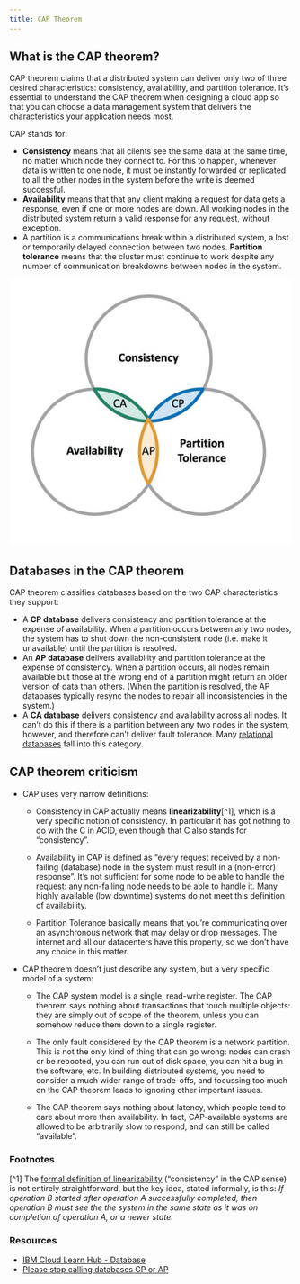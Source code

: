 ```yaml
---
title: CAP Theorem
---
```


## What is the CAP theorem?

CAP theorem claims that a distributed system can deliver only two of three desired characteristics: consistency, availability, and partition tolerance. It’s essential to understand the CAP theorem when designing a cloud app so that you can choose a data management system that delivers the characteristics your application needs most.

CAP stands for:

- **Consistency** means that all clients see the same data at the same time, no matter which node they connect to. For this to happen, whenever data is written to one node, it must be instantly forwarded or replicated to all the other nodes in the system before the write is deemed successful.
- **Availability** means that that any client making a request for data gets a response, even if one or more nodes are down. All working nodes in the distributed system return a valid response for any request, without exception.
- A partition is a communications break within a distributed system, a lost or temporarily delayed connection between two nodes. **Partition tolerance** means that the cluster must continue to work despite any number of communication breakdowns between nodes in the system.

<div class="text--center">

![CAP theorem diagram](./cap-theorem-diagram.jpg "A distributed system can deliver only two of three desired characteristics")

</div>

## Databases in the CAP theorem

CAP theorem classifies databases based on the two CAP characteristics they support:

- A **CP database** delivers consistency and partition tolerance at the expense of availability. When a partition occurs between any two nodes, the system has to shut down the non-consistent node (i.e. make it unavailable) until the partition is resolved.
- An **AP database** delivers availability and partition tolerance at the expense of consistency. When a partition occurs, all nodes remain available but those at the wrong end of a partition might return an older version of data than others. (When the partition is resolved, the AP databases typically resync the nodes to repair all inconsistencies in the system.)
- A **CA database** delivers consistency and availability across all nodes. It can’t do this if there is a partition between any two nodes in the system, however, and therefore can’t deliver fault tolerance. Many [relational databases](../Relational%20databases/Relational-databases) fall into this category.

## CAP theorem criticism

- CAP uses very narrow definitions:

  - Consistency in CAP actually means **linearizability**[^1], which is a very specific notion of consistency. In particular it has got nothing to do with the C in ACID, even though that C also stands for “consistency”.

  - Availability in CAP is defined as “every request received by a non-failing (database) node in the system must result in a (non-error) response”. It’s not sufficient for some node to be able to handle the request: any non-failing node needs to be able to handle it. Many highly available (low downtime) systems do not meet this definition of availability.

  - Partition Tolerance basically means that you’re communicating over an asynchronous network that may delay or drop messages. The internet and all our datacenters have this property, so we don’t have any choice in this matter.

- CAP theorem doesn’t just describe any system, but a very specific model of a system:

  - The CAP system model is a single, read-write register. The CAP theorem says nothing about transactions that touch multiple objects: they are simply out of scope of the theorem, unless you can somehow reduce them down to a single register.

  - The only fault considered by the CAP theorem is a network partition. This is not the only kind of thing that can go wrong: nodes can crash or be rebooted, you can run out of disk space, you can hit a bug in the software, etc. In building distributed systems, you need to consider a much wider range of trade-offs, and focussing too much on the CAP theorem leads to ignoring other important issues.

  - The CAP theorem says nothing about latency, which people tend to care about more than availability. In fact, CAP-available systems are allowed to be arbitrarily slow to respond, and can still be called “available”.

### Footnotes

[^1] The [formal definition of linearizability](http://cs.brown.edu/~mph/HerlihyW90/p463-herlihy.pdf) (“consistency” in the CAP sense) is not entirely straightforward, but the key idea, stated informally, is this: _If operation B started after operation A successfully completed, then operation B must see the the system in the same state as it was on completion of operation A, or a newer state._

### Resources

- [IBM Cloud Learn Hub - Database](https://www.ibm.com/cloud/learn/database)
- [Please stop calling databases CP or AP](https://martin.kleppmann.com/2015/05/11/please-stop-calling-databases-cp-or-ap.html)
